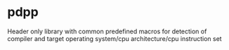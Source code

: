 # pdpp
Header only library with common predefined macros for detection of compiler and target operating system/cpu architecture/cpu instruction set
